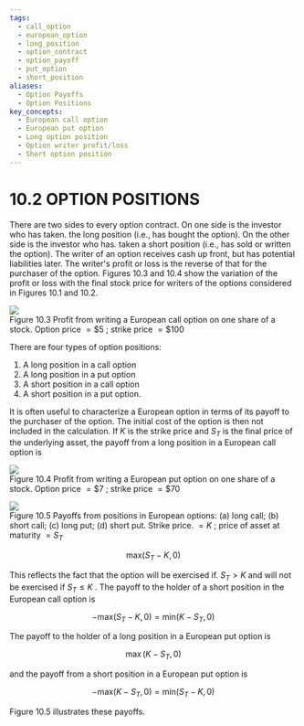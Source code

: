 ```yaml
---
tags:
  - call_option
  - european_option
  - long_position
  - option_contract
  - option_payoff
  - put_option
  - short_position
aliases:
  - Option Payoffs
  - Option Positions
key_concepts:
  - European call option
  - European put option
  - Long option position
  - Option writer profit/loss
  - Short option position
---
```


# 10.2 OPTION POSITIONS  

There are two sides to every option contract. On one side is the investor who has taken. the long position (i.e., has bought the option). On the other side is the investor who has. taken a short position (i.e., has sold or written the option). The writer of an option receives cash up front, but has potential liabilities later. The writer's profit or loss is the reverse of that for the purchaser of the option. Figures 10.3 and 10.4 show the variation of the profit or loss with the final stock price for writers of the options considered in Figures 10.1 and 10.2.  

![](ce418b26bc986d904e595ad30a5e9278d620646f5e2657e44de52239141e2a40.jpg)  
Figure 10.3  Profit from writing a European call option on one share of a stock. Option price $=\$5$ ; strike price $=\$100$  

There are four types of option positions:  

1. A long position in a call option   
2. A long position in a put option   
3. A short position in a call option   
4. A short position in a put option.  

It is often useful to characterize a European option in terms of its payoff to the purchaser of the option. The initial cost of the option is then not included in the calculation. If $K$ is the strike price and $S_{T}$ is the final price of the underlying asset, the payoff from a long position in a European call option is  

![](2b2275bd9d046516740cdb7820d8ad4b7a26fa82f64d28150e583e441ab799c9.jpg)  
Figure 10.4 Profit from writing a European put option on one share of a stock. Option price $=\$7$ ; strike price $=\$70$  

![](9a436ad4a6997cf3cee576eb78f7c4176b7e28824ffae0d3651af7b66db95d5c.jpg)  
Figure 10.5 Payoffs from positions in European options: (a) long call; (b) short call; (c) long put; (d) short put. Strike price. $=K$ ; price of asset at maturity $=S_{T}$  

$$
\mathrm{max}(S_{T}-K,0)
$$  

This reflects the fact that the option will be exercised if. $S_{T}>K$ and will not be exercised if $S_{T}\leq K$ . The payoff to the holder of a short position in the European call option is  

$$
-\mathrm{max}(S_{T}-K,0)=\mathrm{min}(K-S_{T},0)
$$  

The payoff to the holder of a long position in a European put option is  

$$
\operatorname*{max}(K-S_{T},0)
$$  

and the payoff from a short position in a European put option is  

$$
-\mathrm{max}(K-S_{T},0)=\mathrm{min}(S_{T}-K,0)
$$  

Figure 10.5 illustrates these payoffs.  
